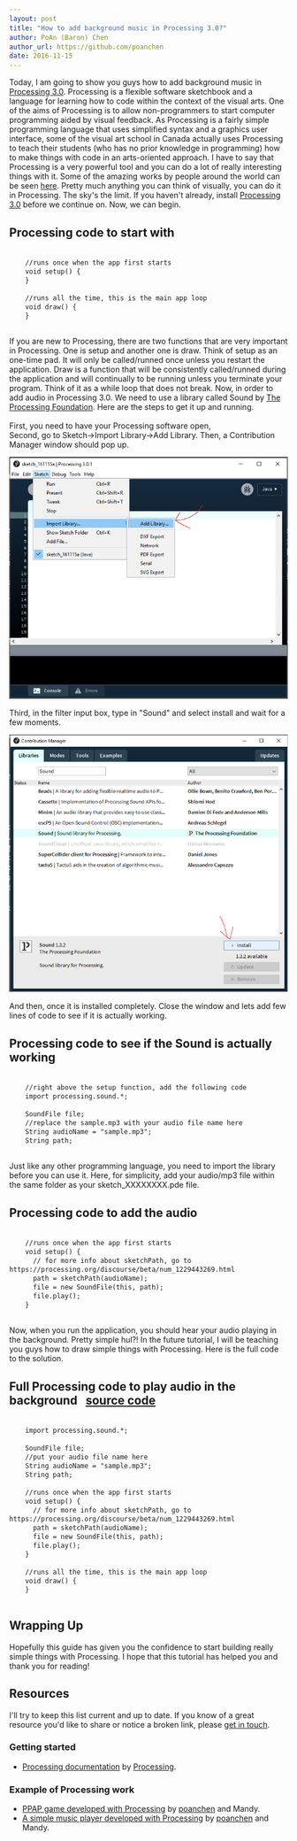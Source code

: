 ```yaml
---
layout: post
title: "How to add background music in Processing 3.0?"
author: PoAn (Baron) Chen
author_url: https://github.com/poanchen
date: 2016-11-15
---
```

Today, I am going to show you guys how to add background music in [Processing 3.0](https://processing.org/). Processing is a flexible software sketchbook and a language for learning how to code within the context of the visual arts. One of the aims of Processing is to allow non-programmers to start computer programming aided by visual feedback. As Processing is a fairly simple programming language that uses simplified syntax and a graphics user interface, some of the visual art school in Canada actually uses Processing to teach their students (who has no prior knowledge in programming) how to make things with code in an arts-oriented approach. I have to say that Processing is a very powerful tool and you can do a lot of really interesting things with it. Some of the amazing works by people around the world can be seen [here](https://processing.org/exhibition/). Pretty much anything you can think of visually, you can do it in Processing. The sky's the limit. If you haven't already, install [Processing 3.0](https://processing.org/download/) before we continue on. Now, we can begin.

## Processing code to start with

<pre>
  <code class="java">
    //runs once when the app first starts
    void setup() {
    }

    //runs all the time, this is the main app loop
    void draw() {
    }
  </code>
</pre>
If you are new to Processing, there are two functions that are very important in Processing. One is setup and another one is draw. Think of setup as an one-time pad. It will only be called/runned once unless you restart the application. Draw is a function that will be consistently called/runned during the application and will continually to be running unless you terminate your program. Think of it as a while loop that does not break. Now, in order to add audio in Processing 3.0. We need to use a library called Sound by [The Processing Foundation](https://processingfoundation.org/). Here are the steps to get it up and running.<br><br>
First, you need to have your Processing software open,<br>
Second, go to Sketch->Import Library->Add Library. Then, a Contribution Manager window should pop up.<br>

<img src="/img/2016/11/15/how-to-add-background-music-in-processing-3.0/how to add library.png" alt="How to add library">

Third, in the filter input box, type in "Sound" and select install and wait for a few moments.

<img src="/img/2016/11/15/how-to-add-background-music-in-processing-3.0/install the library.png" alt="Install the library">

And then, once it is installed completely. Close the window and lets add few lines of code to see if it is actually working.

## Processing code to see if the Sound is actually working

<pre>
  <code class="java">
    //right above the setup function, add the following code
    import processing.sound.*;
    
    SoundFile file;
    //replace the sample.mp3 with your audio file name here
    String audioName = "sample.mp3";
    String path;
  </code>
</pre>
Just like any other programming language, you need to import the library before you can use it. Here, for simplicity, add your audio/mp3 file within the same folder as your sketch_XXXXXXXX.pde file.

## Processing code to add the audio

<pre>
  <code class="java">
    //runs once when the app first starts
    void setup() {
      // for more info about sketchPath, go to https://processing.org/discourse/beta/num_1229443269.html
      path = sketchPath(audioName);
      file = new SoundFile(this, path);
      file.play();
    }
  </code>
</pre>
Now, when you run the application, you should hear your audio playing in the background. Pretty simple hul?! In the future tutorial, I will be teaching you guys how to draw simple things with Processing. Here is the full code to the solution.

## Full Processing code to play audio in the background &nbsp;&nbsp;<a href="https://github.com/poanchen/code-for-blog/blob/master/2016/11/15/how-to-add-background-music-in-processing-3.0/backgroundMusic.pde" target="_blank">source code</a>

<pre>
  <code class="java">
    import processing.sound.*;
    
    SoundFile file;
    //put your audio file name here
    String audioName = "sample.mp3";
    String path;

    //runs once when the app first starts
    void setup() {
      // for more info about sketchPath, go to https://processing.org/discourse/beta/num_1229443269.html
      path = sketchPath(audioName);
      file = new SoundFile(this, path);
      file.play();
    }

    //runs all the time, this is the main app loop
    void draw() {
    }
  </code>
</pre>

## Wrapping Up

Hopefully this guide has given you the confidence to start building really simple things with Processing. I hope that this tutorial has helped you and thank you for reading!

## Resources

I'll try to keep this list current and up to date. If you know of a great resource you'd like to share or notice a broken link, please [get in touch](https://github.com/poanchen).

### Getting started

* [Processing documentation](https://processing.org/reference/) by [Processing](https://processing.org/).

### Example of Processing work

* [PPAP game developed with Processing](https://github.com/poanchen/try-to-avoid-PPAP-game) by [poanchen](https://github.com/poanchen) and Mandy.
* [A simple music player developed with Processing](https://github.com/poanchen/music-player) by [poanchen](https://github.com/poanchen) and Mandy.